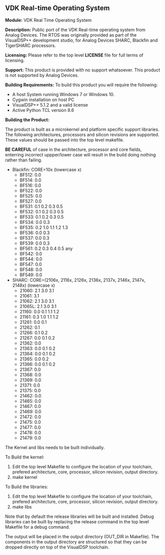 ## VDK Real-time Operating System

**Module:** VDK Real Time Operating System

**Description:** Public port of the VDK Real-time operating system from Analog
    Devices. The RTOS was originally provided as part of the VisualDSP++
    development studio, for Analog Devices SHARC, Blackfin and TigerSHARC
    processors.

**Licensing:** Please refer to the top level **LICENSE** file for full terms of licensing.

**Support:**  This product is provided with no support whatsoever.
    This product is not supported by Analog Devices.


**Building Requirements:**  To build this product you will require the following:
* A host System running Windows 7 or Windows 10.
* Cygwin installation on host PC
* VisualDSP++ 5.1.2 and a valid license
* Active Python TCL version 8.6

**Building the Product:** 

The product is built as a microkernel and platform specific support libraries.
The following architectures, processors and silicon revisions are supported.
These values should be passed into the top level makefile.

**BE CAREFUL** of case in the architecture, processor and core fields, enterring incorrect uppper/lower 
case will result in the build doing nothing rather than failing.

* Blackfin: CORE=10x (lowercase x)
  * BF512: 0.0
  * BF514: 0.0
  * BF516: 0.0
  * BF522: 0.0
  * BF525: 0.0
  * BF527: 0.0
  * BF531: 0.1 0.2 0.3 0.5
  * BF532: 0.1 0.2 0.3 0.5
  * BF533: 0.1 0.2 0.3 0.5
  * BF534: 0.0 0.3
  * BF535: 0.2 1.0 1.1 1.2 1.3
  * BF536: 0.0 0.3
  * BF537: 0.0 0.3
  * BF539: 0.0 0.3
  * BF561: 0.2 0.3 0.4 0.5 any
  * BF542: 0.0
  * BF544: 0.0
  * BF547: 0.0
  * BF548: 0.0
  * BF549: 0.0
* SHARC: CORE=(2106x, 2116x, 2126x, 2136x, 2137x, 2146x, 2147x, 2148x) (lowercase x)
  * 21060: 2.1 3.0 3.1
  * 21061: 3.1
  * 21062: 2.1 3.0 3.1
  * 21065L: 2.1 3.0 3.1
  * 21160: 0.0 0.1 1.1 1.2
  * 21161: 0.3 1.0 1.1 1.2
  * 21261: 0.0 0.1
  * 21262: 0.1
  * 21266: 0.1 0.2
  * 21267: 0.0 0.1 0.2
  * 21362: 0.0
  * 21363: 0.0 0.1 0.2
  * 21364: 0.0 0.1 0.2
  * 21365: 0.0 0.2
  * 21366: 0.0 0.1 0.2
  * 21367: 0.0
  * 21368: 0.0
  * 21369: 0.0
  * 21371: 0.0
  * 21375: 0.0
  * 21462: 0.0
  * 21465: 0.0
  * 21467: 0.0
  * 21469: 0.0
  * 21472: 0.0
  * 21475: 0.0
  * 21477: 0.0
  * 21478: 0.0
  * 21479: 0.0

The Kernel and libs needs to be built individually.

To Build the kernel:
1. Edit the top level Makefile to configure the location of your toolchain, prefered architecture, core, processor, silicon revision, output directory.
1. make kernel

To Build the libraries:
1. Edit the top level Makefile to configure the location of your toolchain, prefered architecture, core, processor, silicon revision, output directory.
1. make libs
 
Note that by default the release libraries will be built and installed.
Debug libraries can be built by replacing the release command in the top level Makefile for a debug command.

The output will be placed in the output directory (OUT_DIR in Makefile).
The components in the output directory are structured so that they can be dropped directly on top of the VisualDSP toolchain.
